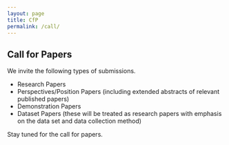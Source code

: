 ```yaml
---
layout: page
title: CfP
permalink: /call/
---
```



## Call for Papers

We invite the following types of submissions.

- Research Papers
- Perspectives/Position Papers (including extended abstracts of relevant published papers)
- Demonstration Papers
- Dataset Papers (these will be treated as research papers with emphasis on the data set and data collection method)

Stay tuned for the call for papers.